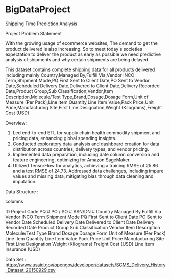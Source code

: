 # BigDataProject
Shipping Time Prediction Analysis

Project Problem Statement

With the growing usage of ecommerce websites, The demand to get the product delivered is also increasing. So to meet today's societies expectation to deliver the product as early as possible we need predictive analysis of shipments and why certain shipments are being delayed.

This dataset contains complete shipping data for all products delivered including mainly 
Country,Managed By,Fulfill Via,Vendor INCO Term,Shipment Mode,PQ First Sent to Client Date,PO Sent to Vendor Date,Scheduled Delivery Date,Delivered to Client Date,Delivery Recorded Date,Product Group,Sub Classification,Vendor,Item Description,Molecule/Test Type,Brand,Dosage,Dosage Form,Unit of Measure (Per Pack),Line Item Quantity,Line Item Value,Pack Price,Unit Price,Manufacturing Site,First Line Designation,Weight (Kilograms),Freight Cost (USD)

Overview:
1. Led end-to-end ETL for supply chain health commodity shipment and pricing data, enhancing global spending insights.
2. Conducted exploratory data analysis and dashboard creation for data distribution across countries, delivery types, and vendor pricing.
3. Implemented data preparation, including date column conversion and feature engineering, optimizing for Amazon SageMaker.
4. Utilized TensorFlow for analytics, achieving a training RMSE of 25.86 and a test RMSE of 24.73. Addressed data challenges, including impure values and missing data, mitigating bias through data cleaning and imputation.

Data Structure : 

columns

ID
Project Code
PQ #
PO / SO #
ASN/DN #
Country
Managed By
Fulfill Via
Vendor INCO Term
Shipment Mode
PQ First Sent to Client Date
PO Sent to Vendor Date
Scheduled Delivery Date
Delivered to Client Date
Delivery Recorded Date
Product Group
Sub Classification
Vendor
Item Description
Molecule/Test Type
Brand
Dosage
Dosage Form
Unit of Measure (Per Pack)
Line Item Quantity
Line Item Value
Pack Price
Unit Price
Manufacturing Site
First Line Designation
Weight (Kilograms)
Freight Cost (USD)
Line Item Insurance (USD)




Data Set :  https://www.usaid.gov/opengov/developer/datasets/SCMS_Delivery_History_Dataset_20150929.csv
